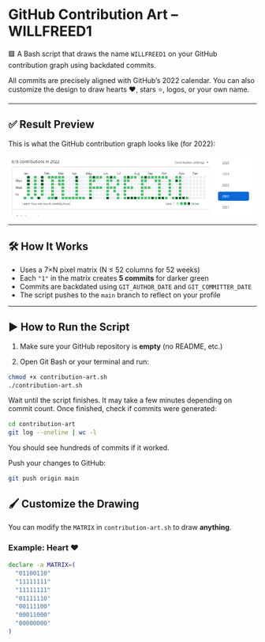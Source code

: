 # GitHub Contribution Art – WILLFREED1

🟩 A Bash script that draws the name `WILLFREED1` on your GitHub contribution graph using backdated commits.

All commits are precisely aligned with GitHub’s 2022 calendar. You can also customize the design to draw hearts ❤️, stars ⭐, logos, or your own name.

---

## ✅ Result Preview

This is what the GitHub contribution graph looks like (for 2022):

![Proof](proof.png)

---

## 🛠 How It Works

- Uses a 7×N pixel matrix (N ≤ 52 columns for 52 weeks)
- Each `"1"` in the matrix creates **5 commits** for darker green
- Commits are backdated using `GIT_AUTHOR_DATE` and `GIT_COMMITTER_DATE`
- The script pushes to the `main` branch to reflect on your profile

---
## ▶️ How to Run the Script

1. Make sure your GitHub repository is **empty** (no README, etc.)

2. Open Git Bash or your terminal and run:

```bash
chmod +x contribution-art.sh
./contribution-art.sh
```
Wait until the script finishes. It may take a few minutes depending on commit count.
Once finished, check if commits were generated:

```bash
cd contribution-art
git log --oneline | wc -l
```
You should see hundreds of commits if it worked.

Push your changes to GitHub:

```bash
git push origin main
```


## 🖌 Customize the Drawing

You can modify the `MATRIX` in `contribution-art.sh` to draw **anything**.

### Example: Heart ❤️

```bash
declare -a MATRIX=(
  "01100110"
  "11111111"
  "11111111"
  "01111110"
  "00111100"
  "00011000"
  "00000000"
)
